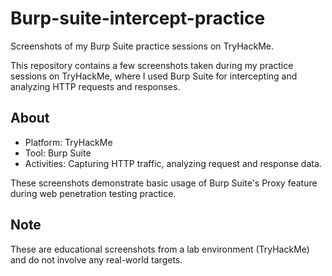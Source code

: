 # Burp-suite-intercept-practice
Screenshots of my Burp Suite practice sessions on TryHackMe.

This repository contains a few screenshots taken during my practice sessions on TryHackMe, where I used Burp Suite for intercepting and analyzing HTTP requests and responses.

## About
- Platform: TryHackMe
- Tool: Burp Suite
- Activities: Capturing HTTP traffic, analyzing request and response data.

These screenshots demonstrate basic usage of Burp Suite's Proxy feature during web penetration testing practice.

## Note
These are educational screenshots from a lab environment (TryHackMe) and do not involve any real-world targets.
